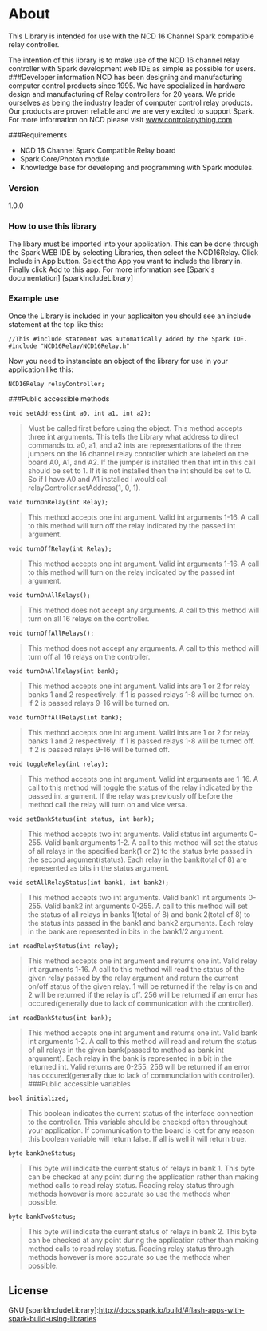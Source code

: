 # About

This Library is intended for use with the NCD 16 Channel Spark compatible relay controller.

The intention of this library is to make use of the NCD 16 channel relay controller with Spark development web IDE as simple as possible for users.
###Developer information
NCD has been designing and manufacturing computer control products since 1995.  We have specialized in hardware design and manufacturing of Relay controllers for 20 years.  We pride ourselves as being the industry leader of computer control relay products.  Our products are proven reliable and we are very excited to support Spark.  For more information on NCD please visit www.controlanything.com 

###Requirements
- NCD 16 Channel Spark Compatible Relay board
- Spark Core/Photon module
- Knowledge base for developing and programming with Spark modules.

### Version
1.0.0

### How to use this library

The libary must be imported into your application.  This can be done through the Spark WEB IDE by selecting Libraries, then select the NCD16Relay.  Click Include in App button.  Select the App you want to include the library in.  Finally click Add to this app.  For more information see [Spark's documentation] [sparkIncludeLibrary] 

### Example use

Once the Library is included in your applicaiton you should see an include statement at the top like this:
```
//This #include statement was automatically added by the Spark IDE.
#include "NCD16Relay/NCD16Relay.h"
```
Now you need to instanciate an object of the library for use in your application like this:
```
NCD16Relay relayController;
```
###Public accessible methods
```
void setAddress(int a0, int a1, int a2);
```
>Must be called first before using the object.  This method accepts three int arguments.  This tells the Library what address to direct commands to.  a0, a1, and a2 ints are representations of the three jumpers on the 16 channel relay controller which are labeled on the board A0, A1, and A2.  If the jumper is installed then that int in this call should be set to 1.  If it is not installed then the int should be set to 0.  So if I have A0 and A1 installed I would call relayController.setAddress(1, 0, 1).
```
void turnOnRelay(int Relay);
```
>This method accepts one int argument.  Valid int arguments 1-16.  A call to this method will turn off the relay indicated by the passed int argument.
```
void turnOffRelay(int Relay);
```
>This method accepts one int argument.  Valid int arguments 1-16.  A call to this method will turn on the relay indicated by the passed int argument.
```
void turnOnAllRelays();
```
>This method does not accept any arguments.  A call to this method will turn on all 16 relays on the controller.
```
void turnOffAllRelays();
```
>This method does not accept any arguments.  A call to this method will turn off all 16 relays on the controller.
```
void turnOnAllRelays(int bank);
```
>This method accepts one int argument.  Valid ints are 1 or 2 for relay banks 1 and 2 respectively.  If 1 is passed relays 1-8 will be turned on.  If 2 is passed relays 9-16 will be turned on.
```
void turnOffAllRelays(int bank);
```
>This method accepts one int argument.  Valid ints are 1 or 2 for relay banks 1 and 2 respectively.  If 1 is passed relays 1-8 will be turned off.  If 2 is passed relays 9-16 will be turned off.
```
void toggleRelay(int relay);
```
>This method accepts one int argument.  Valid int arguments are 1-16.  A call to this method will toggle the status of the relay indicated by the passed int argument.  If the relay was previously off before the method call the relay will turn on and vice versa.
```
void setBankStatus(int status, int bank);
```
>This method accepts two int arguments.  Valid status int arguments 0-255.  Valid bank arguments 1-2.  A call to this method will set the status of all relays in the specified bank(1 or 2) to the status byte passed in the second argument(status).  Each relay in the bank(total of 8) are represented as bits in the status argument.
```
void setAllRelayStatus(int bank1, int bank2);
```
>This method accepts two int arguments.  Valid bank1 int arguments 0-255.  Valid bank2 int arguments 0-255.  A call to this method will set the status of all relays in banks 1(total of 8) and bank 2(total of 8) to the status ints passed in the bank1 and bank2 arguments.  Each relay in the bank are represented in bits in the bank1/2 argument.
```
int readRelayStatus(int relay);
```
>This method accepts one int argument and returns one int.  Valid relay int arguments 1-16.  A call to this method will read the status of the given relay passed by the relay argument and return the current on/off status of the given relay.  1 will be returned if the relay is on and 2 will be returned if the relay is off.  256 will be returned if an error has occured(generally due to lack of communication with the controller).
```
int readBankStatus(int bank);
```
>This method accepts one int argument and returns one int.  Valid bank int arguments 1-2.  A call to this method will read and return the status of all relays in the given bank(passed to method as bank int argument).  Each relay in the bank is represented in a bit in the returned int.  Valid returns are 0-255.  256 will be returned if an error has occured(generally due to lack of communciation with controller).
###Public accessible variables
```
bool initialized;
```
>This boolean indicates the current status of the interface connection to the controller.  This variable should be checked often throughout your application.  If communication to the board is lost for any reason this boolean variable will return false.  If all is well it will return true.
```
byte bankOneStatus;
```
>This byte will indicate the current status of relays in bank 1.  This byte can be checked at any point during the application rather than making method calls to read relay status.  Reading relay status through methods however is more accurate so use the methods when possible.
```
byte bankTwoStatus;
```
>This byte will indicate the current status of relays in bank 2.  This byte can be checked at any point during the application rather than making method calls to read relay status.  Reading relay status through methods however is more accurate so use the methods when possible.


License
----

GNU
[sparkIncludeLibrary]:http://docs.spark.io/build/#flash-apps-with-spark-build-using-libraries

